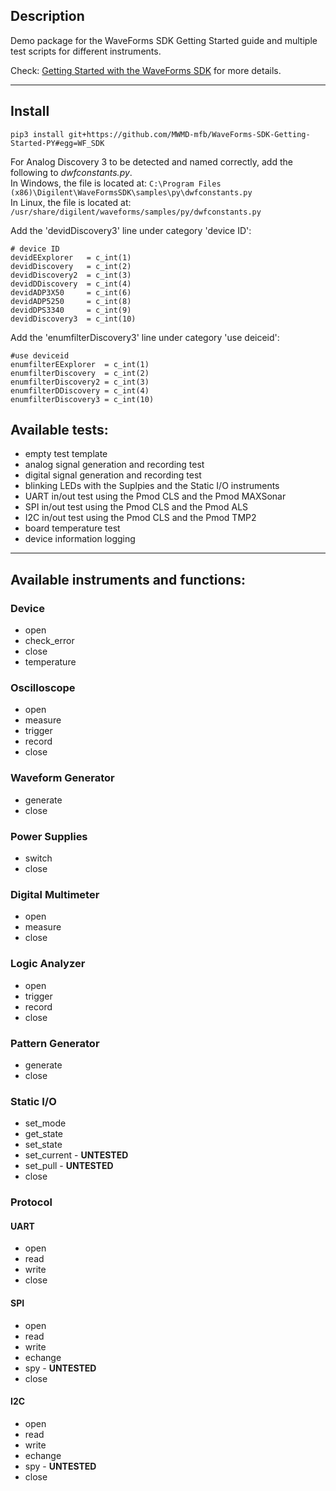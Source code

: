 ## Description
Demo package for the WaveForms SDK Getting Started guide and multiple test scripts for different instruments.

Check: [Getting Started with the WaveForms SDK](https://digilent.com/reference/test-and-measurement/guides/waveforms-sdk-getting-started) for more details.

***

## Install
```
pip3 install git+https://github.com/MWMD-mfb/WaveForms-SDK-Getting-Started-PY#egg=WF_SDK
```

For Analog Discovery 3 to be detected and named correctly, add the following to _dwfconstants.py_.  
In Windows, the file is located at: `C:\Program Files (x86)\Digilent\WaveFormsSDK\samples\py\dwfconstants.py`  
In Linux, the file is located at: `/usr/share/digilent/waveforms/samples/py/dwfconstants.py`

Add the 'devidDiscovery3' line under category 'device ID':
```
# device ID
devidEExplorer   = c_int(1)
devidDiscovery   = c_int(2)
devidDiscovery2  = c_int(3)
devidDDiscovery  = c_int(4)
devidADP3X50     = c_int(6)
devidADP5250     = c_int(8)
devidDPS3340     = c_int(9)
devidDiscovery3  = c_int(10)
```

Add the 'enumfilterDiscovery3' line under category 'use deiceid':
```
#use deviceid
enumfilterEExplorer  = c_int(1)
enumfilterDiscovery  = c_int(2)
enumfilterDiscovery2 = c_int(3)
enumfilterDDiscovery = c_int(4)
enumfilterDiscovery3 = c_int(10)
```

## Available tests:
* empty test template
* analog signal generation and recording test
* digital signal generation and recording test
* blinking LEDs with the Suplpies and the Static I/O instruments
* UART in/out test using the Pmod CLS and the Pmod MAXSonar
* SPI in/out test using the Pmod CLS and the Pmod ALS
* I2C in/out test using the Pmod CLS and the Pmod TMP2
* board temperature test
* device information logging

***

## Available instruments and functions:
### Device
* open
* check_error
* close
* temperature

### Oscilloscope
* open
* measure
* trigger
* record
* close

### Waveform Generator
* generate
* close

### Power Supplies
* switch
* close

### Digital Multimeter
* open
* measure
* close

### Logic Analyzer
* open
* trigger
* record
* close

### Pattern Generator
* generate
* close

### Static I/O
* set_mode
* get_state
* set_state
* set_current - **UNTESTED**
* set_pull - **UNTESTED**
* close

### Protocol
#### UART
* open
* read
* write
* close

#### SPI
* open
* read
* write
* echange
* spy - **UNTESTED**
* close

#### I2C
* open
* read
* write
* echange
* spy - **UNTESTED**
* close
